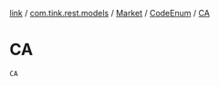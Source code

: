 [link](../../../index.md) / [com.tink.rest.models](../../index.md) / [Market](../index.md) / [CodeEnum](index.md) / [CA](./-c-a.md)

# CA

`CA`